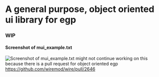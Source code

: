 # A general purpose, object oriented ui library for egp
### WIP

#### Screenshot of mui_example.txt

![Screenshot of mui_example.txt](https://i.imgur.com/pQ1Yvr3.png)
might not continue working on this because there is a pull request for object oriented egp
https://github.com/wiremod/wire/pull/2646